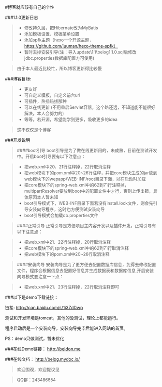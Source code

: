 #博客就应该有自己的个性

###1.1.0更新日志
>* 修改持久层，把Hibernate改为MyBatis
>* 添加模板设置、模板菜单设置
>* 添加spfk主题（hexo一个开源主题，https://github.com/luuman/hexo-theme-spfk）
>* 暂时去掉安装引导(注：导入update\1.1\belog1.1.0.sql后修改jdbc.properties数据库配置方可使用)

>由于本人最近比较忙，所以博客更新得比较慢


###博客目标:

>* 更友好
>* 可自定义模板，自定义前台url
>* 可插件，热插热拔那种
>* 可以在线更新 (不用重启Servlet容器，这个路还远，不知道能不能很好解决，本人会努力的)
>* 等等，若开源，希望能学到更多，吸收更多的idea

> 这不仅仅是个博客

###开发说明

>####boot引导
>boot引导是为了做在线更新用的，未成熟，目前在测试开发中。开启boot引导要有以下注意点：

>* 把web.xml中20、21行注释掉，22行取消注释
>* 把web模块下的pom.xml中20~26行注释，并把core模块生成的jar放到web模块下的wepapp/WEB-INF/root目录下面，以在启动时加载
>* 把core模块下的spring-web.xml中的62到71行注释掉，multipartResolver要放到boot中的配置文件中才行，否则上传出错，具体原因本人暂未知
>* boot引导模式下，WEB-INF目录下面若没有install.lock文件，则会先引导安装向导程序，这时也方便测试安装向导
>* boot引导模式会加载db.properties文件

>####正常引导
>正常引导是方便项目主内容开发以及插件开发，正常引导有以下注意点：

>* 把web.xml中21、22行注释掉，20行取消注释
>* 把core模块下的spring-web.xml中的62到71行取消注释
>* 把web模块下的pom.xml中20~26行取消注释

>####安装向导
>安装向导是为了更方便去配置数据库信息，免得去修改配置文件，程序会根据信息去配置好信息并生成数据表和数据库信息,开启安装向导模式要注意一下点：

>* 把web.xml中21、23行注释掉，22行取消注释即可


###以下是demo下载链接：

链接: http://pan.baidu.com/s/1i3ZdDwp

测试和开发环境是tomcat，其他的没测试，理论上都能运行。

程序启动后是一个安装向导，安装向导完毕后能进入网站的首页。

PS：demo只做测试，暂未优化

###在线Demo链接：
http://beldon.me
    
###在线文档：
http://belog.mydoc.io/
    
>欢迎围观，欢迎提议见

>QQ群：243486654

